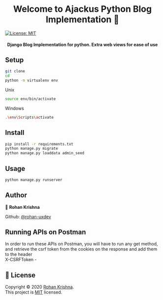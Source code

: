 <h1 align="center">Welcome to Ajackus Python Blog Implementation 👋</h1>
<p>
  <a href="https://github.com/rohan-uxdev/ajackus/blob/master/LICENSE" target="_blank">
    <img alt="License: MIT" src="https://img.shields.io/badge/License-MIT-yellow.svg" />
  </a>
</p>
<h4 align="center">Django Blog Implementation for python. Extra web views for ease of use</h4>

## Setup

```sh
git clone 
cd 
python -m virtualenv env
```
Unix
```sh
source env/bin/activate
```
Windows
```sh
.\env\Scripts\activate
```
## Install

```sh
pip install -r requirements.txt
python manage.py migrate
python manage.py loaddata admin_seed
```

## Usage

```sh
python manage.py runserver
```

## Author

👤 **Rohan Krishna**

Github: [@rohan-uxdev](https://github.com/rohan-uxdev)

## Running APIs on Postman

In order to run these APIs on Postman, you will have to run any get method, and retrieve the csrf token from the cookies on the response and add them to the header<br/>
X-CSRFToken - 

## 📝 License

Copyright © 2020 [Rohan Krishna](https://github.com/rohan-uxdev).<br />
This project is [MIT](https://opensource.org/licenses/MIT) licensed.
